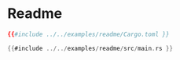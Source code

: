 # Readme


```toml
{{#include ../../examples/readme/Cargo.toml }}
```

```rust
{{#include ../../examples/readme/src/main.rs }}
```

